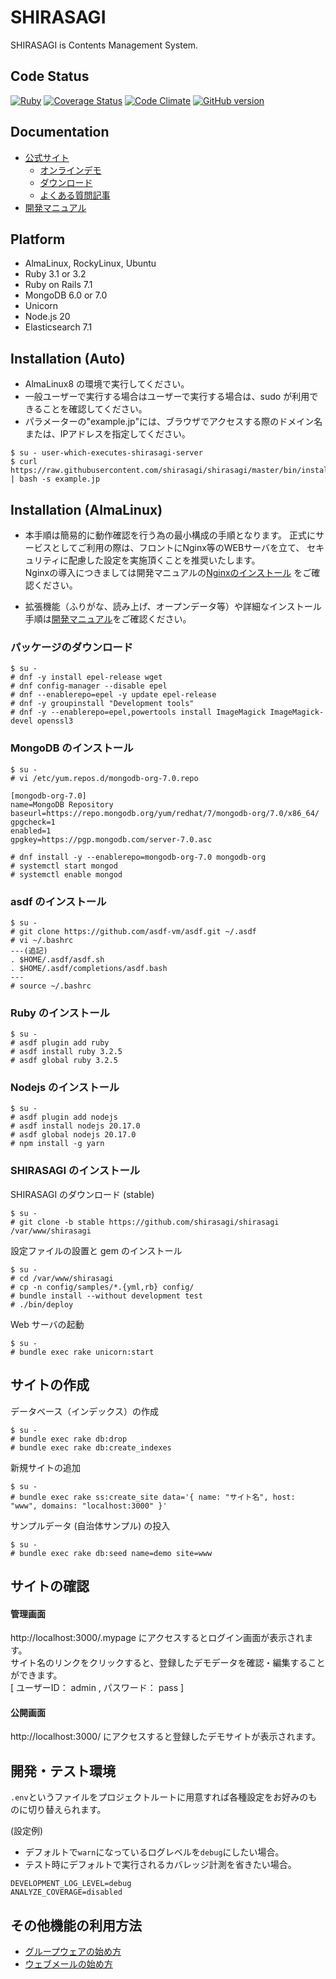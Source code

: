 # SHIRASAGI

SHIRASAGI is Contents Management System.

## Code Status

[![Ruby](https://github.com/shirasagi/shirasagi/actions/workflows/ruby.yml/badge.svg)](https://github.com/shirasagi/shirasagi/actions/workflows/ruby.yml)
[![Coverage Status](https://coveralls.io/repos/shirasagi/shirasagi/badge.png)](https://coveralls.io/r/shirasagi/shirasagi)
[![Code Climate](https://api.codeclimate.com/v1/badges/e6274965ec75ce8fd605/test_coverage)](https://codeclimate.com/github/shirasagi/shirasagi/test_coverage)
[![GitHub version](https://badge.fury.io/gh/shirasagi%2Fshirasagi.svg)](http://badge.fury.io/gh/shirasagi%2Fshirasagi)

## Documentation

- [公式サイト](http://ss-proj.org/)
  - [オンラインデモ](https://www.ss-proj.org/download/demo.html)
  - [ダウンロード](https://www.ss-proj.org/download/)
  - [よくある質問記事](https://www.ss-proj.org/faq/docs/)
- [開発マニュアル](http://shirasagi.github.io/)

## Platform

- AlmaLinux, RockyLinux, Ubuntu
- Ruby 3.1 or 3.2
- Ruby on Rails 7.1
- MongoDB 6.0 or 7.0
- Unicorn
- Node.js 20
- Elasticsearch 7.1

## Installation (Auto)

- AlmaLinux8 の環境で実行してください。<br />
- 一般ユーザーで実行する場合はユーザーで実行する場合は、sudo が利用できることを確認してください。<br />
- パラメーターの"example.jp"には、ブラウザでアクセスする際のドメイン名または、IPアドレスを指定してください。<br />

```
$ su - user-which-executes-shirasagi-server
$ curl https://raw.githubusercontent.com/shirasagi/shirasagi/master/bin/install.sh | bash -s example.jp
```

## Installation (AlmaLinux)

- 本手順は簡易的に動作確認を行う為の最小構成の手順となります。
正式にサービスとしてご利用の際は、フロントにNginx等のWEBサーバを立て、
セキュリティに配慮した設定を実施頂くことを推奨いたします。<br />
Nginxの導入につきましては開発マニュアルの[Nginxのインストール](https://shirasagi.github.io/installation/nginx.html)
をご確認ください。<br />

- 拡張機能（ふりがな、読み上げ、オープンデータ等）や詳細なインストール手順は[開発マニュアル](http://shirasagi.github.io/)をご確認ください。

### パッケージのダウンロード

```
$ su -
# dnf -y install epel-release wget
# dnf config-manager --disable epel
# dnf --enablerepo=epel -y update epel-release
# dnf -y groupinstall "Development tools"
# dnf -y --enablerepo=epel,powertools install ImageMagick ImageMagick-devel openssl3
```

### MongoDB のインストール

```
$ su -
# vi /etc/yum.repos.d/mongodb-org-7.0.repo
```

```
[mongodb-org-7.0]
name=MongoDB Repository
baseurl=https://repo.mongodb.org/yum/redhat/7/mongodb-org/7.0/x86_64/
gpgcheck=1
enabled=1
gpgkey=https://pgp.mongodb.com/server-7.0.asc
```

```
# dnf install -y --enablerepo=mongodb-org-7.0 mongodb-org
# systemctl start mongod
# systemctl enable mongod
```

### asdf のインストール

```
$ su -
# git clone https://github.com/asdf-vm/asdf.git ~/.asdf
# vi ~/.bashrc
---(追記)
. $HOME/.asdf/asdf.sh
. $HOME/.asdf/completions/asdf.bash
---
# source ~/.bashrc
```

### Ruby のインストール

```
$ su -
# asdf plugin add ruby
# asdf install ruby 3.2.5
# asdf global ruby 3.2.5
```

### Nodejs のインストール

```
$ su -
# asdf plugin add nodejs
# asdf install nodejs 20.17.0
# asdf global nodejs 20.17.0
# npm install -g yarn
```

### SHIRASAGI のインストール

SHIRASAGI のダウンロード (stable)

```
$ su -
# git clone -b stable https://github.com/shirasagi/shirasagi /var/www/shirasagi
```

設定ファイルの設置と gem のインストール

```
$ su -
# cd /var/www/shirasagi
# cp -n config/samples/*.{yml,rb} config/
# bundle install --without development test
# ./bin/deploy
```

Web サーバの起動

```
$ su -
# bundle exec rake unicorn:start
```

## サイトの作成

データベース（インデックス）の作成

```
$ su -
# bundle exec rake db:drop
# bundle exec rake db:create_indexes
```

新規サイトの追加

```
$ su -
# bundle exec rake ss:create_site data='{ name: "サイト名", host: "www", domains: "localhost:3000" }'
```

サンプルデータ (自治体サンプル) の投入

```
$ su -
# bundle exec rake db:seed name=demo site=www
```

## サイトの確認

#### 管理画面

http://localhost:3000/.mypage にアクセスするとログイン画面が表示されます。<br />
サイト名のリンクをクリックすると、登録したデモデータを確認・編集することができます。<br />
[ ユーザーID： admin , パスワード： pass ]

#### 公開画面

http://localhost:3000/ にアクセスすると登録したデモサイトが表示されます。

## 開発・テスト環境

`.env`というファイルをプロジェクトルートに用意すれば各種設定をお好みのものに切り替えられます。

(設定例)

- デフォルトで`warn`になっているログレベルを`debug`にしたい場合。
- テスト時にデフォルトで実行されるカバレッジ計測を省きたい場合。

```
DEVELOPMENT_LOG_LEVEL=debug
ANALYZE_COVERAGE=disabled
```

## その他機能の利用方法

- [グループウェアの始め方](http://shirasagi.github.io/start/gws.html)
- [ウェブメールの始め方](http://shirasagi.github.io/start/webmail.html)
